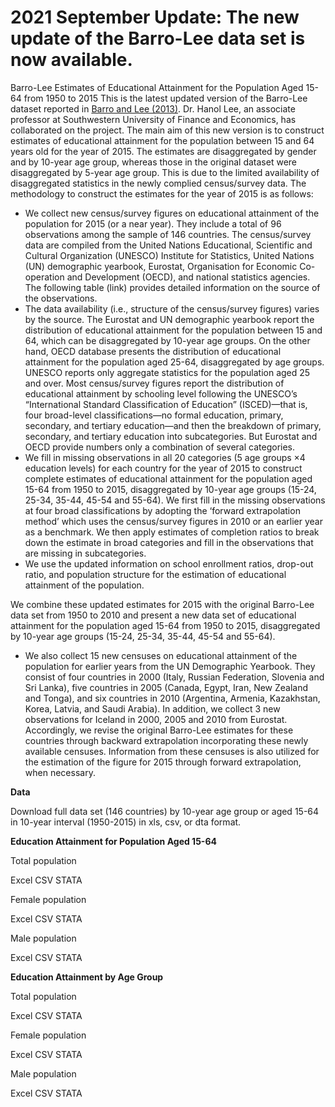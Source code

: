 ﻿# 2021 September  Update: The new update of the Barro-Lee data set is now available.

Barro-Lee Estimates of Educational Attainment for the Population Aged 15-64 from 1950 to 2015 
This is the latest updated version of the Barro-Lee dataset reported in [Barro and Lee (2013)](https://doi.org/10.1016/j.jdeveco.2012.10.001).  Dr. Hanol Lee, an associate professor at Southwestern University of Finance and Economics, has collaborated on the project. 
The main aim of this new version is to construct estimates of educational attainment for the population between 15 and 64 years old for the year of 2015. The estimates are disaggregated by gender and by 10-year age group, whereas those in the original dataset were disaggregated by 5-year age group. This is due to the limited availability of disaggregated statistics in the newly complied census/survey data. 
The methodology to construct the estimates for the year of 2015 is as follows:
	
 - We collect new census/survey figures on educational attainment of the population for 2015 (or a near year). They include a total of 96 observations among the sample of 146 countries. The census/survey data are compiled from the United Nations Educational, Scientific and Cultural Organization (UNESCO) Institute for Statistics, United Nations (UN) demographic yearbook, Eurostat, Organisation for Economic Co-operation and Development (OECD), and national statistics agencies. The following table (link) provides detailed information on the source of the observations. 
 - The data availability (i.e., structure of the census/survey figures) varies by the source. The Eurostat and UN demographic yearbook report the distribution of educational attainment for the population between 15 and 64, which can be disaggregated by 10-year age groups. On the other hand, OECD database presents the distribution of educational attainment for the population aged 25-64, disaggregated by age groups. UNESCO reports only aggregate statistics for the population aged 25 and over. Most census/survey figures report the distribution of educational attainment by schooling level following the UNESCO’s “International Standard Classification of Education” (ISCED)—that is, four broad-level classifications—no formal education, primary, secondary, and tertiary education—and then the breakdown of primary, secondary, and tertiary education into subcategories. But Eurostat and OECD provide numbers only a combination of several categories. 
 - We fill in missing observations in all 20 categories (5 age groups ×4 education levels) for each country for the year of 2015 to construct complete estimates of educational attainment for the population aged 15-64 from 1950 to 2015, disaggregated by 10-year age groups (15-24, 25-34, 35-44, 45-54 and 55-64). We first fill in the missing observations at four broad classifications by adopting the ‘forward extrapolation method’ which uses the census/survey figures in 2010 or an earlier year as a benchmark. We then apply estimates of completion ratios to break down the estimate in broad categories and fill in the observations that are missing in subcategories.
 - We use the updated information on school enrollment ratios, drop-out ratio, and population structure for the estimation of educational attainment of the population.

We combine these updated estimates for 2015 with the original Barro-Lee data set from 1950 to 2010 and present a new data set of educational attainment for the population aged 15-64 from 1950 to 2015, disaggregated by 10-year age groups (15-24, 25-34, 35-44, 45-54 and 55-64).

 - We also collect 15 new censuses on educational attainment of the population for earlier years from the UN Demographic Yearbook. They consist of four countries in 2000 (Italy, Russian Federation, Slovenia and Sri Lanka), five countries in 2005 (Canada, Egypt, Iran, New Zealand and Tonga), and six countries in 2010 (Argentina, Armenia, Kazakhstan, Korea, Latvia, and Saudi Arabia). In addition, we collect 3 new observations for Iceland in 2000, 2005 and 2010 from Eurostat. Accordingly, we revise the original Barro-Lee estimates for these countries through backward extrapolation incorporating these newly available censuses. Information from these censuses is also utilized for the estimation of the figure for 2015 through forward extrapolation, when necessary. 

**Data**

Download full data set (146 countries) by 10-year age group or aged 15-64 in 10-year interval (1950-2015) in xls, csv, or dta format.

**Education Attainment for Population Aged 15-64**

Total population

Excel CSV STATA

Female population

Excel CSV STATA

Male population

Excel CSV STATA

**Education Attainment by Age Group**

Total population

Excel CSV STATA

Female population

Excel CSV STATA

Male population

Excel CSV STATA
